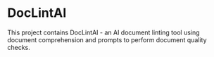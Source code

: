 # DocLintAI

This project contains DocLintAI - an AI document linting tool using document
comprehension and prompts to perform document quality checks.

